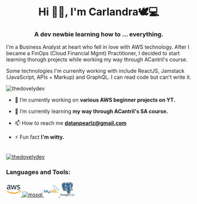 <h1 align="center">Hi 👋🏾, I'm Carlandra🕊️💻</h1>
<h3 align="center">A dev newbie learning how to ... everything.</h3>
<p align="left">I'm a Business Analyst at heart who fell in love with AWS technology. After I became a FinOps (Cloud Financial Mgmt) Practitioner, I decided to start learning thorugh projects while working my way through ACantril's course.</p>
<p> Some technologies I'm currenlty  working with include ReactJS, Jamstack (JavaScript, APIs + Markup) and GraphQL. I can read code but can't write it.</p>

<p align="left"> <img src="https://komarev.com/ghpvc/?username=thedovelydev&label=Profile%20views&color=0e75b6&style=flat" alt="thedovelydev" /> </p>

- 🔭 I’m currently working on **various AWS beginner projects on YT.**

- 🌱 I’m currently learning **my way through ACantril's SA course.**

- 📫 How to reach me **datanpearlz@gmail.com**

- ⚡ Fun fact **I'm witty.**
<br> </br>
<p align="left"> <a href="https://twitter.com/thedovelydev" target="blank"><img src="https://img.shields.io/twitter/follow/thedovelydev?logo=twitter&style=for-the-badge" alt="thedovelydev" /></a> </p>
<p align="center">
</p>

<h3 align="left">Languages and Tools:</h3>
<p align="left"> <a href="https://aws.amazon.com" target="_blank" rel="noreferrer"> <img src="https://raw.githubusercontent.com/devicons/devicon/master/icons/amazonwebservices/amazonwebservices-original-wordmark.svg" alt="aws" width="40" height="40"/> </a> <a href="https://www.microsoft.com/en-us/sql-server" target="_blank" rel="noreferrer"> <img src="https://www.svgrepo.com/show/303229/microsoft-sql-server-logo.svg" alt="mssql" width="40" height="40"/> </a> <a href="https://www.mysql.com/" target="_blank" rel="noreferrer"> <img src="https://raw.githubusercontent.com/devicons/devicon/master/icons/mysql/mysql-original-wordmark.svg" alt="mysql" width="40" height="40"/> </a> <a href="https://www.postgresql.org" target="_blank" rel="noreferrer"> <img src="https://raw.githubusercontent.com/devicons/devicon/master/icons/postgresql/postgresql-original-wordmark.svg" alt="postgresql" width="40" height="40"/> </a> </p>
